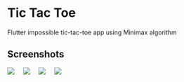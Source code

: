 # Tic Tac Toe

Flutter impossible tic-tac-toe app using Minimax algorithm

## Screenshots

<img src="screenshots/1.png">&nbsp;&nbsp;&nbsp;&nbsp;
<img src="screenshots/2.png">&nbsp;&nbsp;&nbsp;&nbsp;
<img src="screenshots/3.png">&nbsp;&nbsp;&nbsp;&nbsp;
<img src="screenshots/4.png">&nbsp;&nbsp;&nbsp;&nbsp;
